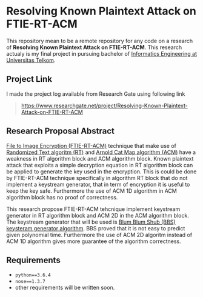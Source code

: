 # Resolving Known Plaintext Attack on FTIE-RT-ACM
This repository mean to be a remote repository for any code on a research of **Resolving Known Plaintext Attack on FTIE-RT-ACM**.
This research actualy is my final project in pursuing bachelor of [Informatics Engineering at Universitas Telkom](http://bif.telkomuniversity.ac.id/).

## Project Link
I made the project log available from Research Gate using following link
> https://www.researchgate.net/project/Resolving-Known-Plaintext-Attack-on-FTIE-RT-ACM

## Research Proposal Abstract
[File to Image Encryption (FTIE-RT-ACM)](https://www.researchgate.net/publication/320087595_File_To_Image_Encryption_FTIE_Menggunakan_Algoritma_Randomized_Text_Dan_Arnold_Cat_Map_ACM_Untuk_Keamanan_Transmisi_Data_Digital) technique that make use of
[Randomized Text algoritm (RT)](https://s3.amazonaws.com/academia.edu.documents/46998494/Randomized_Text_Encryption_a_New_Dimensi20160704-24345-9laysm.pdf?AWSAccessKeyId=AKIAIWOWYYGZ2Y53UL3A&Expires=1515661445&Signature=GGievOHY%2FRvQcBoILP5nWSizts0%3D&response-content-disposition=inline%3B%20filename%3DRandomized_Text_Encryption_a_New_Dimensi.pdf)
and [Arnold Cat Map algorithm (ACM)](https://en.wikipedia.org/wiki/Arnold%27s_cat_map)
have a weakness in RT algorithm block and ACM algorithm block.
Known plaintext attack that exploits a simple decryption equation
in RT algorithm block can be applied to generate the key used in the encryption.
This is could be done by FTIE-RT-ACM technique specifically in algorithm RT block
that do not implement a keystream generator, that in term of encryption it is useful
to keep the key safe.
Furthermore the use of ACM 1D algorithm in ACM algorithm block has no proof of correctness.

This research propose FTIE-RT-ACM tehcnique implement keystream generator in
RT algorithm block and ACM 2D in the ACM algorithm block.
The keystream generator that will be used is [Blum Blum Shub (BBS) keysteram generator algorithm](https://en.wikipedia.org/wiki/Blum_Blum_Shub).
BBS proved that it is not easy to predict given polynomial time.
Furthermore the use of ACM 2D algoritm instead of ACM 1D algorithm gives more guarantee of
the algorithm correctness.

## Requirements
- `python==3.6.4`
- `nose==1.3.7`
- other requirements will be written soon.
